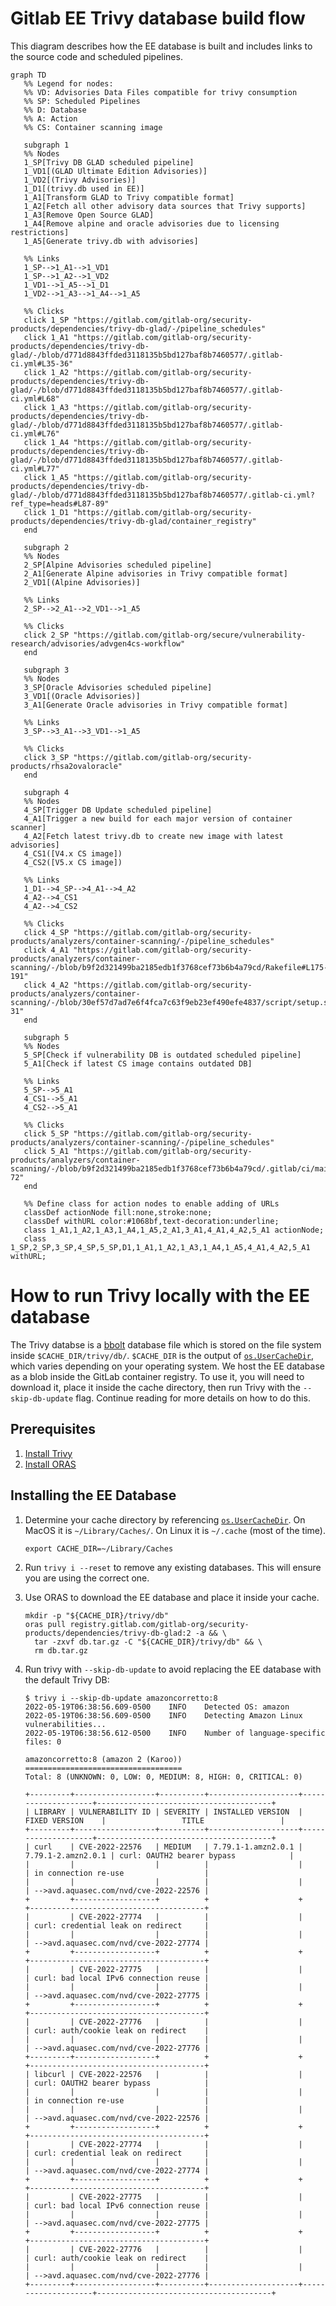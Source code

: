 # Gitlab EE Trivy database build flow
This diagram describes how the EE database is built and includes links to the source code and scheduled pipelines.
<div class="center">

```mermaid
graph TD
   %% Legend for nodes: 
   %% VD: Advisories Data Files compatible for trivy consumption
   %% SP: Scheduled Pipelines
   %% D: Database
   %% A: Action
   %% CS: Container scanning image

   subgraph 1
   %% Nodes
   1_SP[Trivy DB GLAD scheduled pipeline]
   1_VD1[(GLAD Ultimate Edition Advisories)]
   1_VD2[(Trivy Advisories)]
   1_D1[(trivy.db used in EE)]
   1_A1[Transform GLAD to Trivy compatible format]
   1_A2[Fetch all other advisory data sources that Trivy supports]
   1_A3[Remove Open Source GLAD]
   1_A4[Remove alpine and oracle advisories due to licensing restrictions]
   1_A5[Generate trivy.db with advisories]
   
   %% Links
   1_SP-->1_A1-->1_VD1
   1_SP-->1_A2-->1_VD2
   1_VD1-->1_A5-->1_D1
   1_VD2-->1_A3-->1_A4-->1_A5

   %% Clicks
   click 1_SP "https://gitlab.com/gitlab-org/security-products/dependencies/trivy-db-glad/-/pipeline_schedules"
   click 1_A1 "https://gitlab.com/gitlab-org/security-products/dependencies/trivy-db-glad/-/blob/d771d8843ffded3118135b5bd127baf8b7460577/.gitlab-ci.yml#L35-36"
   click 1_A2 "https://gitlab.com/gitlab-org/security-products/dependencies/trivy-db-glad/-/blob/d771d8843ffded3118135b5bd127baf8b7460577/.gitlab-ci.yml#L68"
   click 1_A3 "https://gitlab.com/gitlab-org/security-products/dependencies/trivy-db-glad/-/blob/d771d8843ffded3118135b5bd127baf8b7460577/.gitlab-ci.yml#L76"
   click 1_A4 "https://gitlab.com/gitlab-org/security-products/dependencies/trivy-db-glad/-/blob/d771d8843ffded3118135b5bd127baf8b7460577/.gitlab-ci.yml#L77"
   click 1_A5 "https://gitlab.com/gitlab-org/security-products/dependencies/trivy-db-glad/-/blob/d771d8843ffded3118135b5bd127baf8b7460577/.gitlab-ci.yml?ref_type=heads#L87-89"
   click 1_D1 "https://gitlab.com/gitlab-org/security-products/dependencies/trivy-db-glad/container_registry"
   end

   subgraph 2
   %% Nodes
   2_SP[Alpine Advisories scheduled pipeline]
   2_A1[Generate Alpine advisories in Trivy compatible format]
   2_VD1[(Alpine Advisories)]

   %% Links
   2_SP-->2_A1-->2_VD1-->1_A5
   
   %% Clicks
   click 2_SP "https://gitlab.com/gitlab-org/secure/vulnerability-research/advisories/advgen4cs-workflow"
   end

   subgraph 3
   %% Nodes
   3_SP[Oracle Advisories scheduled pipeline]
   3_VD1[(Oracle Advisories)]
   3_A1[Generate Oracle advisories in Trivy compatible format]

   %% Links
   3_SP-->3_A1-->3_VD1-->1_A5

   %% Clicks
   click 3_SP "https://gitlab.com/gitlab-org/security-products/rhsa2ovaloracle"
   end

   subgraph 4
   %% Nodes
   4_SP[Trigger DB Update scheduled pipeline]
   4_A1[Trigger a new build for each major version of container scanner]
   4_A2[Fetch latest trivy.db to create new image with latest advisories]
   4_CS1([V4.x CS image])
   4_CS2([V5.x CS image])

   %% Links
   1_D1-->4_SP-->4_A1-->4_A2
   4_A2-->4_CS1
   4_A2-->4_CS2

   %% Clicks
   click 4_SP "https://gitlab.com/gitlab-org/security-products/analyzers/container-scanning/-/pipeline_schedules"
   click 4_A1 "https://gitlab.com/gitlab-org/security-products/analyzers/container-scanning/-/blob/b9f2d321499ba2185edb1f3768cef73b6b4a79cd/Rakefile#L175-191"
   click 4_A2 "https://gitlab.com/gitlab-org/security-products/analyzers/container-scanning/-/blob/30ef57d7ad7e6f4fca7c63f9eb23ef490efe4837/script/setup.sh#L28-31"
   end

   subgraph 5
   %% Nodes
   5_SP[Check if vulnerability DB is outdated scheduled pipeline]
   5_A1[Check if latest CS image contains outdated DB]

   %% Links
   5_SP-->5_A1
   4_CS1-->5_A1
   4_CS2-->5_A1

   %% Clicks
   click 5_SP "https://gitlab.com/gitlab-org/security-products/analyzers/container-scanning/-/pipeline_schedules"
   click 5_A1 "https://gitlab.com/gitlab-org/security-products/analyzers/container-scanning/-/blob/b9f2d321499ba2185edb1f3768cef73b6b4a79cd/.gitlab/ci/maintenance.yml#L53-72"
   end

   %% Define class for action nodes to enable adding of URLs
   classDef actionNode fill:none,stroke:none;
   classDef withURL color:#1068bf,text-decoration:underline;
   class 1_A1,1_A2,1_A3,1_A4,1_A5,2_A1,3_A1,4_A1,4_A2,5_A1 actionNode;
   class 1_SP,2_SP,3_SP,4_SP,5_SP,D1,1_A1,1_A2,1_A3,1_A4,1_A5,4_A1,4_A2,5_A1 withURL;
```
</div>

# How to run Trivy locally with the EE database

The Trivy databse is a [bbolt](https://github.com/etcd-io/bbolt) database file
which is stored on the file system inside `$CACHE_DIR/trivy/db/`. `$CACHE_DIR`
is the output of [`os.UserCacheDir`](https://pkg.go.dev/os#UserCacheDir),
which varies depending on your operating system. We host the EE database
as a blob inside the GitLab container registry. To use it, you will need to download it,
place it inside the cache directory, then run Trivy with the `--skip-db-update` flag.
Continue reading for more details on how to do this.

## Prerequisites

1. [Install Trivy](https://aquasecurity.github.io/trivy/latest/getting-started/installation/)
1. [Install ORAS](https://oras.land/cli/)

## Installing the EE Database

1. Determine your cache directory by referencing [`os.UserCacheDir`](https://pkg.go.dev/os#UserCacheDir).
   On MacOS it is `~/Library/Caches/`. On Linux it is `~/.cache` (most of the time).

   ```shell
   export CACHE_DIR=~/Library/Caches
   ```

1. Run `trivy i --reset` to remove any existing databases. This will ensure you are using the correct one.
1. Use ORAS to download the EE database and place it inside your cache.

   ```shell
   mkdir -p "${CACHE_DIR}/trivy/db"
   oras pull registry.gitlab.com/gitlab-org/security-products/dependencies/trivy-db-glad:2 -a && \
     tar -zxvf db.tar.gz -C "${CACHE_DIR}/trivy/db" && \
     rm db.tar.gz
   ```

1. Run trivy with `--skip-db-update` to avoid replacing the EE database with the default Trivy DB:

    ```shell
    $ trivy i --skip-db-update amazoncorretto:8
    2022-05-19T06:38:56.609-0500	INFO	Detected OS: amazon
    2022-05-19T06:38:56.609-0500	INFO	Detecting Amazon Linux vulnerabilities...
    2022-05-19T06:38:56.612-0500	INFO	Number of language-specific files: 0

    amazoncorretto:8 (amazon 2 (Karoo))
    ===================================
    Total: 8 (UNKNOWN: 0, LOW: 0, MEDIUM: 8, HIGH: 0, CRITICAL: 0)

    +---------+------------------+----------+--------------------+--------------------+---------------------------------------+
    | LIBRARY | VULNERABILITY ID | SEVERITY | INSTALLED VERSION  |   FIXED VERSION    |                 TITLE                 |
    +---------+------------------+----------+--------------------+--------------------+---------------------------------------+
    | curl    | CVE-2022-22576   | MEDIUM   | 7.79.1-1.amzn2.0.1 | 7.79.1-2.amzn2.0.1 | curl: OAUTH2 bearer bypass            |
    |         |                  |          |                    |                    | in connection re-use                  |
    |         |                  |          |                    |                    | -->avd.aquasec.com/nvd/cve-2022-22576 |
    +         +------------------+          +                    +                    +---------------------------------------+
    |         | CVE-2022-27774   |          |                    |                    | curl: credential leak on redirect     |
    |         |                  |          |                    |                    | -->avd.aquasec.com/nvd/cve-2022-27774 |
    +         +------------------+          +                    +                    +---------------------------------------+
    |         | CVE-2022-27775   |          |                    |                    | curl: bad local IPv6 connection reuse |
    |         |                  |          |                    |                    | -->avd.aquasec.com/nvd/cve-2022-27775 |
    +         +------------------+          +                    +                    +---------------------------------------+
    |         | CVE-2022-27776   |          |                    |                    | curl: auth/cookie leak on redirect    |
    |         |                  |          |                    |                    | -->avd.aquasec.com/nvd/cve-2022-27776 |
    +---------+------------------+          +                    +                    +---------------------------------------+
    | libcurl | CVE-2022-22576   |          |                    |                    | curl: OAUTH2 bearer bypass            |
    |         |                  |          |                    |                    | in connection re-use                  |
    |         |                  |          |                    |                    | -->avd.aquasec.com/nvd/cve-2022-22576 |
    +         +------------------+          +                    +                    +---------------------------------------+
    |         | CVE-2022-27774   |          |                    |                    | curl: credential leak on redirect     |
    |         |                  |          |                    |                    | -->avd.aquasec.com/nvd/cve-2022-27774 |
    +         +------------------+          +                    +                    +---------------------------------------+
    |         | CVE-2022-27775   |          |                    |                    | curl: bad local IPv6 connection reuse |
    |         |                  |          |                    |                    | -->avd.aquasec.com/nvd/cve-2022-27775 |
    +         +------------------+          +                    +                    +---------------------------------------+
    |         | CVE-2022-27776   |          |                    |                    | curl: auth/cookie leak on redirect    |
    |         |                  |          |                    |                    | -->avd.aquasec.com/nvd/cve-2022-27776 |
    +---------+------------------+----------+--------------------+--------------------+---------------------------------------+
    ```
